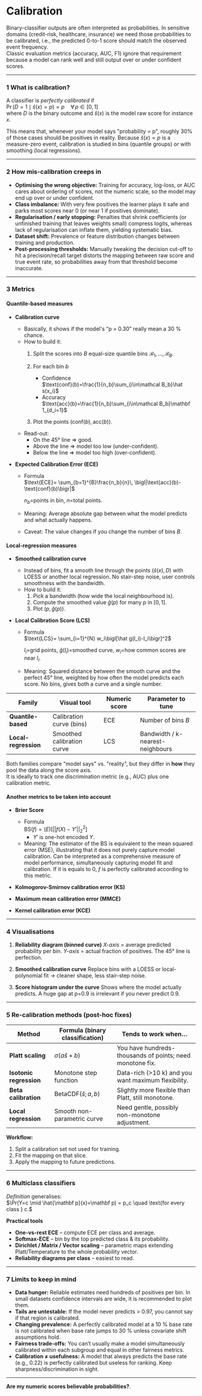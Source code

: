 # Calibration
Binary-classifier outputs are often interpreted as probabilities. In sensitive domains (credit-risk, healthcare, insurance) we need those probabilities to be calibrated, i.e., the predicted 0-to-1 score should match the observed event frequency.  
Classic evaluation metrics (accuracy, AUC, F1) ignore that requirement because a model can rank well and still output over or under confident scores.

---

### 1  What is calibration?
A classifier is *perfectly calibrated* if  
  $\Pr\big(D=1\mid \hat{s}(x)=p\big)=p\quad\forall\,p\in[0,1]$  
  where $D$ is the binary outcome and $\hat{s}(x)$ is the model raw score for instance $x$.

This means that, whenever your model says "probability = p", roughly 30% of those cases should be positives in reality. Because $\hat{s}(x)=p$ is a measure-zero event, calibration is studied in bins (quantile groups) or with smoothing (local regressions).

---

### 2  How mis-calibration creeps in
* **Optimising the wrong objective:** Training for accuracy, log-loss, or AUC cares about ordering of scores, not the numeric scale, so the model may end up over or under confident.
* **Class imbalance:** With very few positives the learner plays it safe and parks most scores near 0 (or near 1 if positives dominate).
* **Regularisation / early stopping:** Penalties that shrink coefficients (or unfinished training that leaves weights small) compress logits, whereas lack of regularisation can inflate them, yielding systematic bias.
* **Dataset shift:** Prevalence or feature distribution changes between training and production.
* **Post-processing thresholds:** Manually tweaking the decision cut-off to hit a precision/recall target distorts the mapping between raw score and true event rate, so probabilities away from that threshold become inaccurate.

---

### 3  Metrics

#### Quantile-based measures

* **Calibration curve**

  * Basically, it shows if the model's “p = 0.30” really mean a 30 % chance.
  * How to build it:
    1. Split the scores into $B$ equal-size quantile bins $\mathcal B_1,\dots,\mathcal B_B$.
    2. For each bin $b$

       * Confidence  
         $\text{conf}(b)=\frac{1}{n_b}\sum_{i\in\mathcal B_b}\hat s(x_i)$
       * Accuracy  
         $\text{acc}(b)=\frac{1}{n_b}\sum_{i\in\mathcal B_b}\mathbf 1_{d_i=1}$  
    3. Plot the points $(\text{conf}(b),\text{acc}(b))$.
  * Read-out:
    * On the 45° line ⇒ good.
    * Above the line ⇒ model too low (under-confident).
    * Below the line ⇒ model too high (over-confident).

* **Expected Calibration Error (ECE)**

  * Formula  
    $\text{ECE}= \sum_{b=1}^{B}\frac{n_b}{n}\, \bigl|\text{acc}(b)-\text{conf}(b)\bigr|$  

    $n_b$=points in bin, $n$=total points.
  * Meaning: Average absolute gap between what the model predicts and what actually happens.
  * Caveat: The value changes if you change the number of bins $B$.


#### Local-regression measures

* **Smoothed calibration curve**

  * Instead of bins, fit a smooth line through the points $(\hat s(x),D)$ with LOESS or another local regression. No stair-step noise, user controls smoothness with the bandwidth.
  * How to build it:
    1. Pick a bandwidth (how wide the local neighbourhood is).
    2. Compute the smoothed value $\hat g(p)$ for many $p$ in $[0,1]$.
    3. Plot $(p,\hat g(p))$.

* **Local Calibration Score (LCS)**

  * Formula  
    $\text{LCS}= \sum_{i=1}^{N} w_i\bigl[\hat g(l_i)-l_i\bigr]^2$  

    $l_i$=grid points, $\hat g(l_i)$=smoothed curve, $w_i$=how common scores are near $l_i$.
  * Meaning: Squared distance between the smooth curve and the perfect 45° line, weighted by how often the model predicts each score. No bins, gives both a curve and a single number.


| Family               | Visual tool                | Numeric score | Parameter to tune                |
| -------------------- | -------------------------- | ------------- | -------------------------------- |
| **Quantile-based**   | Calibration curve (bins)   | ECE           | Number of bins $B$               |
| **Local-regression** | Smoothed calibration curve | LCS           | Bandwidth / k-nearest-neighbours |

Both families compare "model says" vs. "reality", but they differ in **how** they pool the data along the score axis.  
It is ideally to track one discrimination metric (e.g., AUC) plus one calibration metric.

#### Another metrics to be taken into account
  * **Brier Score**
    * Formula  
      $\text{BS}(f) = \mathbb(E)[||f(X) - Y'||_2^2]$  
      * $Y'$ is one-hot encoded $Y$.
    * Meaning: The estimator of the BS is equivalent to the mean squared error (MSE), illustrating that it does not purely capture model calibration. Can be interpreted as a comprehensive measure of model performance, simultaneously capturing model fit and calibration. If it is equals to 0, $f$ is perfectly calibrated according to this metric.

  * **Kolmogorov-Smirnov calibration error (KS)**
  * **Maximum mean calibration error (MMCE)**
  * **Kernel calibration error (KCE)**

---

### 4  Visualisations

1. **Reliability diagram (binned curve)**
   *X-axis* = average predicted probability per bin.
   *Y-axis* = actual fraction of positives.
   The 45° line is perfection.

2. **Smoothed calibration curve**
   Replace bins with a LOESS or local-polynomial fit → cleaner shape, less stair-step noise.

3. **Score histogram under the curve**
   Shows where the model actually predicts. A huge gap at p=0.9 is irrelevant if you never predict 0.9.

---

### 5  Re-calibration methods (post-hoc fixes)

| Method                               | Formula (binary classification)                | Tends to work when…                                       |
| ------------------------------------ | ---------------------------------------------- | --------------------------------------------------------- |
| **Platt scaling**                    | $\sigma(a\hat s + b)$                          | You have hundreds-thousands of points; need monotone fix. |
| **Isotonic regression**              | Monotone step function                         | Data-rich (>10 k) and you want maximum flexibility.       |
| **Beta calibration**                 | $\text{BetaCDF}(\hat s; a,b)$                  | Slightly more flexible than Platt, still monotone.        |
| **Local regression**                 | Smooth non-parametric curve                    | Need gentle, possibly non-monotone adjustment.            |

**Workflow:**
1. Split a calibration set not used for training.
2. Fit the mapping on that slice.
3. Apply the mapping to future predictions.

---

### 6  Multiclass classifiers

*Definition* generalises:  
$\Pr(Y=c \mid \hat{\mathbf p}(x)=\mathbf p) = p_c \quad \text{for every class } c.$  

**Practical tools**

* **One-vs-rest ECE** – compute ECE per class and average.
* **Softmax-ECE** – bin by the top predicted class & its probability.
* **Dirichlet / Matrix / Vector scaling** – parametric maps extending Platt/Temperature to the whole probability vector.
* **Reliability diagrams per class** – easiest to read.

---

### 7  Limits to keep in mind

* **Data hunger:** Reliable estimates need hundreds of positives per bin. In small datasets confidence intervals are wide, it is recommended to plot them.
* **Tails are untestable:** If the model never predicts > 0.97, you cannot say if that region is calibrated.
* **Changing prevalence:** A perfectly calibrated model at a 10 % base rate is not calibrated when base rate jumps to 30 % unless covariate shift assumptions hold.
* **Fairness trade-offs:** You can’t usually make a model simultaneously calibrated within each subgroup and equal in other fairness metrics.
* **Calibration ≠ usefulness:** A model that always predicts the base rate (e.g., 0.22) is perfectly calibrated but useless for ranking. Keep sharpness/discrimination in sight.

---

**Are my numeric scores believable probabilities?**.
